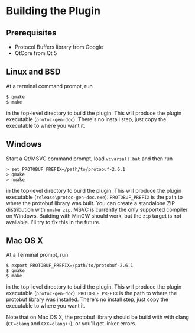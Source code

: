 # Building the Plugin

## Prerequisites
* Protocol Buffers library from Google
* QtCore from Qt 5

## Linux and BSD
At a terminal command prompt, run

    $ qmake
    $ make

in the top-level directory to build the plugin. This will produce the
plugin executable (`protoc-gen-doc`). There's no install step, just
copy the executable to where you want it.

## Windows
Start a Qt/MSVC command prompt, load `vcvarsall.bat` and then run

    > set PROTOBUF_PREFIX=/path/to/protobuf-2.6.1
    > qmake
    > nmake

in the top-level directory to build the plugin. This will produce the
plugin executable (`release\protoc-gen-doc.exe`). `PROTOBUF_PREFIX` is
the path to where the protobuf library was built. You can create a
standalone ZIP distribution with `nmake zip`. MSVC is currently the
only supported compiler on Windows. Building with MinGW should work,
but the `zip` target is not available. I'll try to fix this in the
future.

## Mac OS X
At a Terminal prompt, run

    $ export PROTOBUF_PREFIX=/path/to/protobuf-2.6.1
    $ qmake
    $ make

in the top-level directory to build the plugin. This will produce the
plugin executable (`protoc-gen-doc`). `PROTOBUF_PREFIX` is the path to
where the protobuf library was installed. There's no install step,
just copy the executable to where you want it.

Note that on Mac OS X, the protobuf library should be build with with
clang (`CC=clang` and `CXX=clang++`), or you'll get linker errors.

